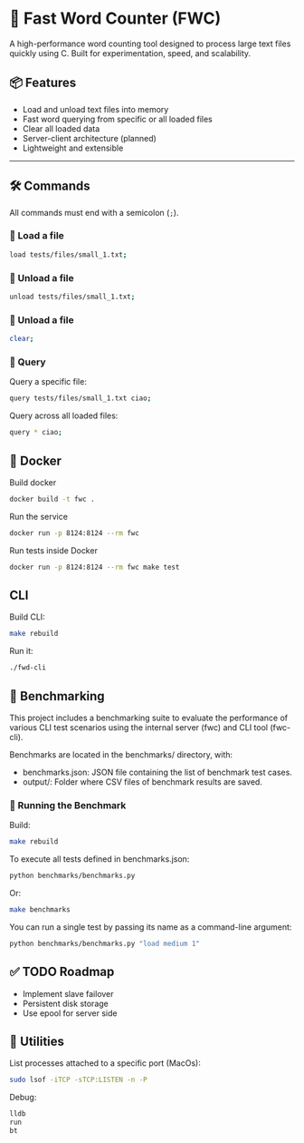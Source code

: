 

# 🚀 Fast Word Counter (FWC)

A high-performance word counting tool designed to process large text files quickly using C. Built for experimentation, speed, and scalability.

## 📦 Features

- Load and unload text files into memory  
- Fast word querying from specific or all loaded files  
- Clear all loaded data  
- Server-client architecture (planned)  
- Lightweight and extensible  

---

## 🛠️ Commands

All commands must end with a semicolon (`;`).


### 🔹 Load a file
```bash
load tests/files/small_1.txt;
```

### 🔹 Unload a file
```bash
unload tests/files/small_1.txt;
```

### 🔹 Unload a file
```bash
clear;
```

### 🔹 Query

Query a specific file:
```bash
query tests/files/small_1.txt ciao;
```

Query across all loaded files:
```bash
query * ciao;
```

## 🐳 Docker
Build docker
```bash
docker build -t fwc .
```

Run the service
```bash
docker run -p 8124:8124 --rm fwc
```

Run tests inside Docker
```bash
docker run -p 8124:8124 --rm fwc make test
```

## CLI
Build CLI:
```bash
make rebuild
```

Run it:
```bash
./fwd-cli
```

## 🧪 Benchmarking
This project includes a benchmarking suite to evaluate the performance of various CLI test scenarios using the internal server (fwc) and CLI tool (fwc-cli).

Benchmarks are located in the benchmarks/ directory, with:
- benchmarks.json: JSON file containing the list of benchmark test cases.
- output/: Folder where CSV files of benchmark results are saved.

### 🏁 Running the Benchmark

Build:
```bash
make rebuild 
```

To execute all tests defined in benchmarks.json:
```bash
python benchmarks/benchmarks.py 
```

Or:
```bash
make benchmarks 
```

You can run a single test by passing its name as a command-line argument:
```bash
python benchmarks/benchmarks.py "load medium 1"
```

## ✅ TODO Roadmap
 - Implement slave failover
 - Persistent disk storage
 - Use epool for server side

## 🧰 Utilities

List processes attached to a specific port (MacOs):
```bash
sudo lsof -iTCP -sTCP:LISTEN -n -P
```

Debug:
```bash
lldb
run
bt
```
